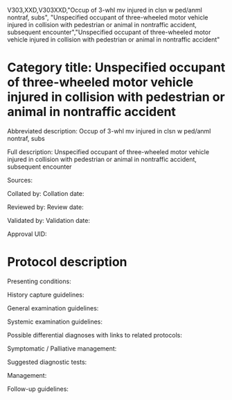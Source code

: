 V303,XXD,V303XXD,"Occup of 3-whl mv injured in clsn w ped/anml nontraf, subs", "Unspecified occupant of three-wheeled motor vehicle injured in collision with pedestrian or animal in nontraffic accident, subsequent encounter","Unspecified occupant of three-wheeled motor vehicle injured in collision with pedestrian or animal in nontraffic accident"
# Category title: Unspecified occupant of three-wheeled motor vehicle injured in collision with pedestrian or animal in nontraffic accident

Abbreviated description: Occup of 3-whl mv injured in clsn w ped/anml nontraf, subs

Full description: Unspecified occupant of three-wheeled motor vehicle injured in collision with pedestrian or animal in nontraffic accident, subsequent encounter

Sources:

Collated by:
Collation date:

Reviewed by:
Review date:

Validated by:
Validation date:

Approval UID:

# Protocol description

Presenting conditions:

History capture guidelines:

General examination guidelines:

Systemic examination guidelines:

Possible differential diagnoses with links to related protocols:

Symptomatic / Palliative management:

Suggested diagnostic tests:

Management:

Follow-up guidelines:
